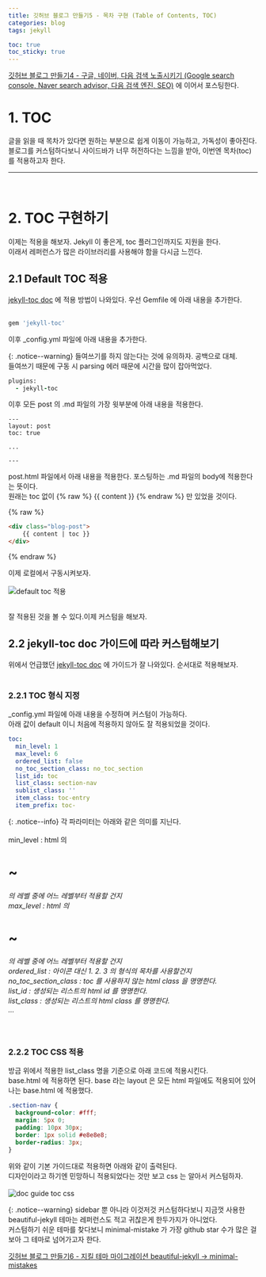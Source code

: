```yaml
---
title: 깃허브 블로그 만들기5 - 목차 구현 (Table of Contents, TOC)
categories: blog
tags: jekyll

toc: true
toc_sticky: true
---
```

[깃허브 블로그 만들기4 - 구글, 네이버, 다음 검색 노출시키기 (Google search console, Naver search advisor, 다음 검색 엔진, SEO)](https://isckd.github.io/blog/make-github-blog(4)) 에 이어서 포스팅한다.

# 1. TOC
글을 읽을 때 목차가 있다면 원하는 부분으로 쉽게 이동이 가능하고, 가독성이 좋아진다.<br>
블로그를 커스텀하다보니 사이드바가 너무 허전하다는 느낌을 받아, 이번엔 목차(toc) 를 적용하고자 한다.

***

<br>

# 2. TOC 구현하기
이제는 적용을 해보자. Jekyll 이 좋은게, toc 플러그인까지도 지원을 한다.<br>
이래서 레퍼런스가 많은 라이브러리를 사용해야 함을 다시금 느낀다.


## 2.1 Default TOC 적용

[jekyll-toc doc](https://github.com/toshimaru/jekyll-toc) 에 적용 방법이 나와있다.
우선 Gemfile 에 아래 내용을 추가한다.
<br><br>
```ruby
gem 'jekyll-toc'
```
이후 _config.yml 파일에 아래 내용을 추가한다.

{: .notice--warning}
들여쓰기를 하지 않는다는 것에 유의하자. 공백으로 대체.<br>
들여쓰기 때문에 구동 시 parsing 에러 때문에 시간을 많이 잡아먹었다.

```ruby
plugins:
  - jekyll-toc
```

이후 모든 post 의 .md 파일의 가장 윗부분에 아래 내용을 적용한다.

```
---
layout: post
toc: true

...

---
```

post.html 파일에서 아래 내용을 적용한다. 포스팅하는 .md 파일의 body에 적용한다는 뜻이다.<br>
원래는 toc 없이 {% raw %} {{ content }} {% endraw %} 만 있었을 것이다.

{% raw %}
```html
<div class="blog-post">
    {{ content | toc }}
</div>
```
{% endraw %}



이제 로컬에서 구동시켜보자.
<br><br>
![default toc 적용](https://github.com/isckd/isckd.github.io/assets/100770637/d70705ad-2d53-436a-bb29-b92d3c7128c9)
<br><br>

잘 적용된 것을 볼 수 있다.이제 커스텀을 해보자.

## 2.2 jekyll-toc doc 가이드에 따라 커스텀해보기
위에서 언급했던 [jekyll-toc doc](https://github.com/toshimaru/jekyll-toc) 에 가이드가 잘 나와있다. 순서대로 적용해보자.<br><br>

### 2.2.1 TOC 형식 지정
_config.yml 파일에 아래 내용을 수정하며 커스텀이 가능하다.<br>
아래 값이 default 이니 처음에 적용하지 않아도 잘 적용되었을 것이다.<br>

```yml
toc:
  min_level: 1
  max_level: 6
  ordered_list: false
  no_toc_section_class: no_toc_section
  list_id: toc
  list_class: section-nav
  sublist_class: ''
  item_class: toc-entry
  item_prefix: toc-
```

{: .notice--info}
각 파라미터는 아래와 같은 의미를 지닌다. <br><br>
min_level : html 의 <h1> ~ <h6> 의 레벨 중에 어느 레벨부터 적용할 건지 <br>
max_level : html 의 <h1> ~ <h6> 의 레벨 중에 어느 레벨부터 적용할 건지 <br>
ordered_list : 아이콘 대신 1. 2. 3 의 형식의 목차를 사용할건지 <br>
no_toc_section_class : toc 를 사용하지 않는 html class 을 명명한다. <br>
list_id : 생성되는 리스트의 html id 를 명명한다. <br>
list_class : 생성되는 리스트의 html class 를 명명한다. <br>
...

<br>

### 2.2.2 TOC CSS 적용
방금 위에서 적용한 list_class 명을 기준으로 아래 코드에 적용시킨다. <br>
base.html 에 적용하면 된다. base 라는 layout 은 모든 html 파일에도 적용되어 있어 나는 base.html 에 적용했다.

```css
.section-nav {
  background-color: #fff;
  margin: 5px 0;
  padding: 10px 30px;
  border: 1px solid #e8e8e8;
  border-radius: 3px;
}
```
위와 같이 기본 가이드대로 적용하면 아래와 같이 출력된다.<br>
디자인이라고 하기엔 민망하니 적용되었다는 것만 보고 css 는 알아서 커스텀하자.
<br><br>
![doc guide toc css](https://github.com/isckd/isckd.github.io/assets/100770637/fcc28299-29d8-4329-8fff-520eaf3c6f6a)


{: .notice--warning}
sidebar 뿐 아니라 이것저것 커스텀하다보니 지금껏 사용한 beautiful-jekyll 테마는 레퍼런스도 적고 귀찮은게 한두가지가 아니었다.<br>
커스텀하기 쉬운 테마를 찾다보니 minimal-mistake 가 가장 github star 수가 많은 걸 보아 그 테마로 넘어가고자 한다.


[깃허브 블로그 만들기6 - 지킬 테마 마이그레이션 beautiful-jekyll -> minimal-mistakes](https://isckd.github.io/blog/make-github-blog(6))
